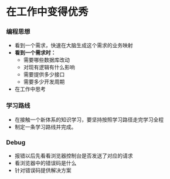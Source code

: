# 在工作中变得优秀
### 编程思想
- 看到一个需求，快速在大脑生成这个需求的业务映射
- **看到一个需求时：** 
  - 需要哪些数据库改动
  - 对现有逻辑有什么影响
  - 需要提供多少接口
  - 需要多少开发周期
- 在工作中思考
### 学习路线
- 在接触一个新体系的知识学习，要坚持按照学习路径走完学习全程
- 制定一条学习路线并完成。
### Debug
- 报错以后先看看浏览器控制台是否发送了对应的请求
- 看浏览器中的错误码是什么
- 针对错误码提供解决方案
